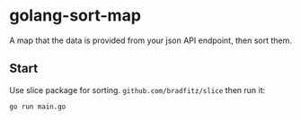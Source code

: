 # golang-sort-map
A map that the data is provided from your json API endpoint, then sort them.


Start
-----------

Use slice package for sorting. ```github.com/bradfitz/slice```
then run it:
```
go run main.go
```